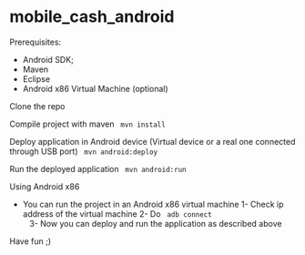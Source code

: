 mobile_cash_android
===================

Prerequisites:
- Android SDK;
- Maven
- Eclipse
- Android x86 Virtual Machine (optional)

Clone the repo

Compile project with maven
<code> mvn install </code>

Deploy application in Android device (Virtual device or a real one connected through USB port)
<code> mvn android:deploy </code>

Run the deployed application
<code> mvn android:run </code>

Using Android x86
- You can run the project in an Android x86 virtual machine
	1- Check ip address of the virtual machine
	2- Do
<code> adb connect <ip of Android x86> </code>
	3- Now you can deploy and run the application as described above

Have fun ;)
